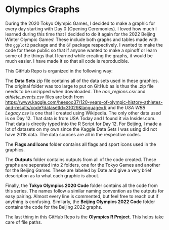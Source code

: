 # Olympics Graphs

During the 2020 Tokyo Olympic Games, I decided to make a graphic for every day starting with Day 0 (Opening Ceremonies). I loved how much I learned during this time that I decided to do it again for the 2022 Beijing Winter Olympic Games! These include both graphs and tables made with the `ggplot2` package and the `GT` package respectively. I wanted to make the code for these public so that if anyone wanted to make a spinoff or learn some of the things that I learned while creating the graphs, it would be much easier. I have made it so that all code is reproducible.  

This GitHub Repo is organized in the following way:

The **Data Sets** zip file contains all of the data sets used in these graphics. The original folder was too large to put on GitHub as is thus the .zip file needs to be unzipped when downloaded. The *noc_regions.csv* and *athlete_events.csv* files are both from https://www.kaggle.com/heesoo37/120-years-of-olympic-history-athletes-and-results/code?datasetId=31029&language=R and the *USA WBB Legacy.csv* is one that I created using Wikipedia. The only other data used is on Day 12. That data is from USA Today and I found it via Insider.com. That data is directly typed into the R Script for Day 12. For Beijing, I made a lot of datasets on my own since the Kaggle Data Sets I was using did not have 2018 data. The data sources are all in the respective codes.

The **Flags and Icons** folder contains all flags and sport icons used in the graphics.

The **Outputs** folder contains outputs from all of the code created. These graphs are seperated into 2 folders, one for the Tokyo Games and another for the Beijing Games. These are labeled by Date and give a very brief description as to what each graphic is about.

Finally, the **Tokyo Olympics 2020 Code** folder contains all the code from this series. The names follow a similar naming convention as the outputs for easy pairing. Almost every line is commented, but feel free to reach out if anything is confusing. Similarly, the **Beijing Olympics 2022 Code** folder contains the code for the Beijing 2022 graphs.

The last thing in this GitHub Repo is the **Olympics R Project**. This helps take care of file paths.
